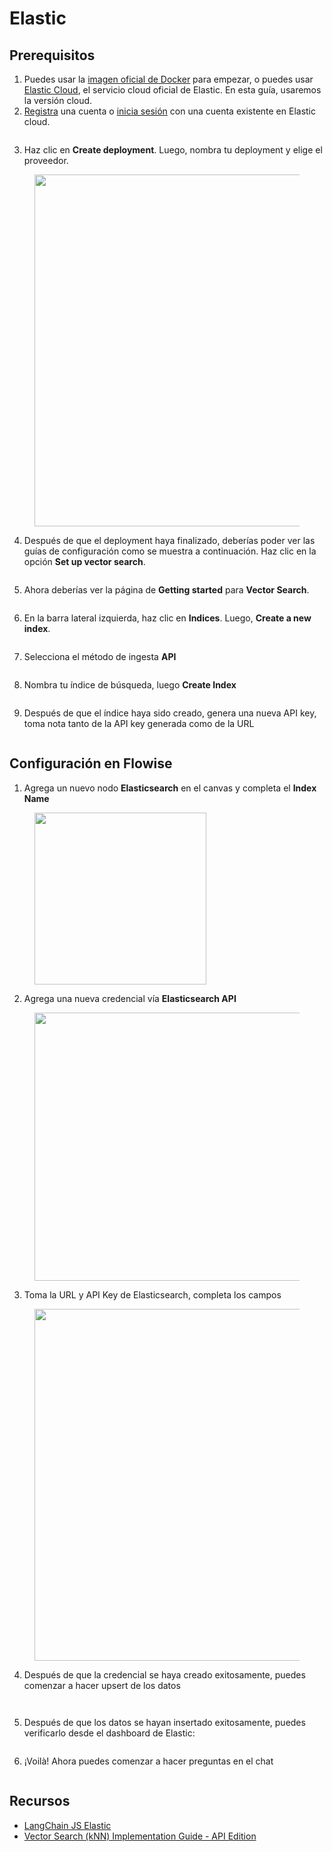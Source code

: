 # Elastic

## Prerequisitos

1. Puedes usar la [imagen oficial de Docker](https://www.elastic.co/guide/en/elasticsearch/reference/current/docker.html) para empezar, o puedes usar [Elastic Cloud](https://www.elastic.co/cloud/), el servicio cloud oficial de Elastic. En esta guía, usaremos la versión cloud.
2. [Registra](https://cloud.elastic.co/registration) una cuenta o [inicia sesión](https://cloud.elastic.co/login) con una cuenta existente en Elastic cloud.

<figure><img src="../../../../.gitbook/assets/elastic1.png" alt=""><figcaption></figcaption></figure>

3. Haz clic en **Create deployment**. Luego, nombra tu deployment y elige el proveedor.

<figure><img src="../../../../.gitbook/assets/elastic2.png" alt="" width="563"><figcaption></figcaption></figure>

4. Después de que el deployment haya finalizado, deberías poder ver las guías de configuración como se muestra a continuación. Haz clic en la opción **Set up vector search**.

<figure><img src="../../../../.gitbook/assets/elastic4.png" alt=""><figcaption></figcaption></figure>

5. Ahora deberías ver la página de **Getting started** para **Vector Search**.

<figure><img src="../../../../.gitbook/assets/elastic5.png" alt=""><figcaption></figcaption></figure>

6. En la barra lateral izquierda, haz clic en **Indices**. Luego, **Create a new index**.

<figure><img src="../../../../.gitbook/assets/elastic6.png" alt=""><figcaption></figcaption></figure>

7. Selecciona el método de ingesta **API**

<figure><img src="../../../../.gitbook/assets/elastic7.png" alt=""><figcaption></figcaption></figure>

8. Nombra tu índice de búsqueda, luego **Create Index**

<figure><img src="../../../../.gitbook/assets/elastic8.png" alt=""><figcaption></figcaption></figure>

9. Después de que el índice haya sido creado, genera una nueva API key, toma nota tanto de la API key generada como de la URL

<figure><img src="../../../../.gitbook/assets/elastic9.png" alt=""><figcaption></figcaption></figure>

## Configuración en Flowise

1. Agrega un nuevo nodo **Elasticsearch** en el canvas y completa el **Index Name**

<figure><img src="../../../../.gitbook/assets/elastic10.png" alt="" width="275"><figcaption></figcaption></figure>

2. Agrega una nueva credencial vía **Elasticsearch API**

<figure><img src="../../../../.gitbook/assets/elastic11.png" alt="" width="429"><figcaption></figcaption></figure>

3. Toma la URL y API Key de Elasticsearch, completa los campos

<figure><img src="../../../../.gitbook/assets/elastic12.png" alt="" width="563"><figcaption></figcaption></figure>

4. Después de que la credencial se haya creado exitosamente, puedes comenzar a hacer upsert de los datos

<figure><img src="../../../../.gitbook/assets/Untitled (1) (1) (1).png" alt=""><figcaption></figcaption></figure>

<figure><img src="../../../../.gitbook/assets/elastic13.png" alt=""><figcaption></figcaption></figure>

5. Después de que los datos se hayan insertado exitosamente, puedes verificarlo desde el dashboard de Elastic:

<figure><img src="../../../../.gitbook/assets/image (7) (1) (1) (1) (1) (1) (2) (1).png" alt=""><figcaption></figcaption></figure>

6. ¡Voilà! Ahora puedes comenzar a hacer preguntas en el chat

<figure><img src="../../../../.gitbook/assets/image (6) (1) (1) (1) (1) (1) (1) (2) (1).png" alt=""><figcaption></figcaption></figure>

## Recursos

* [LangChain JS Elastic](https://js.langchain.com/docs/integrations/vectorstores/elasticsearch)
* [Vector Search (kNN) Implementation Guide - API Edition](https://www.elastic.co/search-labs/blog/articles/vector-search-implementation-guide-api-edition)
